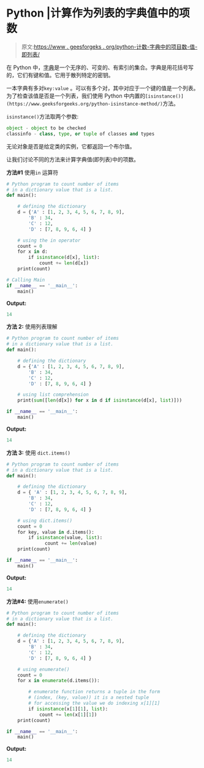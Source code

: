 # Python |计算作为列表的字典值中的项数

> 原文:[https://www . geesforgeks . org/python-计数-字典中的项目数-值-即列表/](https://www.geeksforgeeks.org/python-count-number-of-items-in-a-dictionary-value-that-is-a-list/)

在 Python 中，[字典](https://www.geeksforgeeks.org/python-dictionary/)是一个无序的、可变的、有索引的集合。字典是用花括号写的，它们有键和值。它用于散列特定的密钥。

一本字典有多对`key:value` 。可以有多个对，其中对应于一个键的值是一个列表。为了检查该值是否是一个列表，我们使用 Python 中内置的`[isinstance()](https://www.geeksforgeeks.org/python-isinstance-method/)`方法。

`isinstance()`方法取两个参数:

```py
object - object to be checked
classinfo - class, type, or tuple of classes and types
```

无论对象是否是给定类的实例，它都返回一个布尔值。

让我们讨论不同的方法来计算字典值(即列表)中的项数。

**方法#1** 使用`in` 运算符

```py
# Python program to count number of items
# in a dictionary value that is a list.
def main():

    # defining the dictionary
    d = {'A' : [1, 2, 3, 4, 5, 6, 7, 8, 9],
        'B' : 34,
        'C' : 12,
        'D' : [7, 8, 9, 6, 4] }

    # using the in operator
    count = 0
    for x in d:
        if isinstance(d[x], list):
            count += len(d[x])
    print(count)

# Calling Main    
if __name__ == '__main__':
    main()
```

**Output:**

```py
14

```

**方法 2:** 使用列表理解

```py
# Python program to count number of items
# in a dictionary value that is a list.
def main():

    # defining the dictionary
    d = {'A' : [1, 2, 3, 4, 5, 6, 7, 8, 9],
        'B' : 34,
        'C' : 12,
        'D' : [7, 8, 9, 6, 4] }

    # using list comprehension
    print(sum([len(d[x]) for x in d if isinstance(d[x], list)]))

if __name__ == '__main__':
    main()
```

**Output:**

```py
14

```

**方法 3:** 使用 `dict.items()`

```py
# Python program to count number of items
# in a dictionary value that is a list.
def main():

    # defining the dictionary
    d = { 'A' : [1, 2, 3, 4, 5, 6, 7, 8, 9],
        'B' : 34,
        'C' : 12,
        'D' : [7, 8, 9, 6, 4] }

    # using dict.items()
    count = 0
    for key, value in d.items():
        if isinstance(value, list):
              count += len(value)
    print(count)

if __name__ == '__main__':
    main()
```

**Output:**

```py
14

```

**方法#4:** 使用`enumerate()`

```py
# Python program to count number of items
# in a dictionary value that is a list.
def main():

    # defining the dictionary
    d = {'A' : [1, 2, 3, 4, 5, 6, 7, 8, 9],
        'B' : 34,
        'C' : 12,
        'D' : [7, 8, 9, 6, 4] }

    # using enumerate()
    count = 0
    for x in enumerate(d.items()):

        # enumerate function returns a tuple in the form
        # (index, (key, value)) it is a nested tuple
        # for accessing the value we do indexing x[1][1]
        if isinstance(x[1][1], list):
            count += len(x[1][1])
    print(count)

if __name__ == '__main__':
    main()
```

**Output:**

```py
14

```